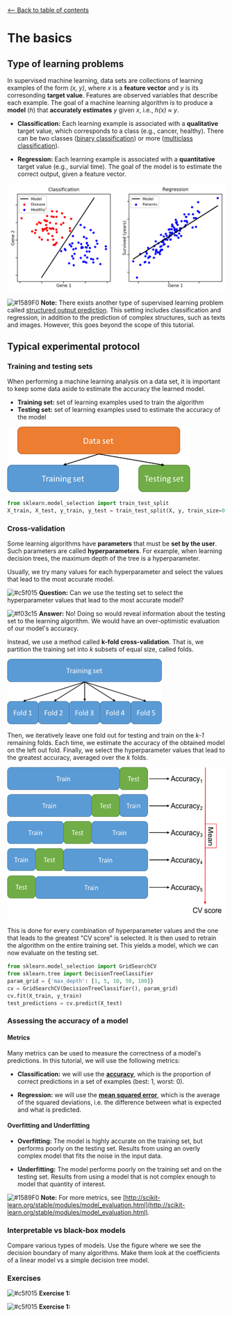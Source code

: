 <a href="../../#table-of-contents"><-- Back to table of contents</a>

# The basics

## Type of learning problems

In supervised machine learning, data sets are collections of learning examples of the form *(x, y)*, where *x* is a **feature vector** and *y* is its corresonding **target value**. Features are observed variables that describe each example. The goal of a machine learning algorithm is to produce a **model** (*h*) that **accurately estimates** *y* given *x*, i.e., *h(x) &asymp; y*.

* **Classification:** Each learning example is associated with a **qualitative** target value, which corresponds to a class (e.g., cancer, healthy). There can be two classes ([binary classification](https://en.wikipedia.org/wiki/Binary_classification)) or more ([multiclass classification](https://en.wikipedia.org/wiki/Multiclass_classification)).

* **Regression:** Each learning example is associated with a **quantitative** target value (e.g., survial time). The goal of the model is to estimate the correct output, given a feature vector.

![Alt text](../../figures/figure.classification.vs.regression.png)

![#1589F0](https://placehold.it/15/1589F0/000000?text=+) **Note:** There exists another type of supervised learning problem called [structured output prediction](https://en.wikipedia.org/wiki/Structured_prediction). This setting includes classification and regression, in addition to the prediction of complex structures, such as texts and images. However, this goes beyond the scope of this tutorial.


## Typical experimental protocol

### Training and testing sets

When performing a machine learning analysis on a data set, it is important to keep some data aside to estimate the accuracy the learned model.

* **Training set:** set of learning examples used to train the algorithm
* **Testing set:** set of learning examples used to estimate the accuracy of the model

<img src="figures/train_test_split.png" height="150" />

```python
from sklearn.model_selection import train_test_split
X_train, X_test, y_train, y_test = train_test_split(X, y, train_size=0.8)
```

### Cross-validation

Some learning algorithms have **parameters** that must be **set by the user**. Such parameters are called **hyperparameters**. For example, when learning decision trees, the maximum depth of the tree is a hyperparameter.

Usually, we try many values for each hyperparameter and select the values that lead to the most accurate model.

![#c5f015](https://placehold.it/15/c5f015/000000?text=+) **Question:** Can we use the testing set to select the hyperparameter values that lead to the most accurate model?

![#f03c15](https://placehold.it/15/f03c15/000000?text=+) **Answer:** No! Doing so would reveal information about the testing set to the learning algorithm. We would have an over-optimistic evaluation of our model's accuracy.

Instead, we use a method called **k-fold cross-validation**. That is, we partition the training set into *k* subsets of equal size, called folds. 

<img src="figures/folds.png" height="150" />

Then, we iteratively leave one fold out for testing and train on the *k-1* remaining folds. Each time, we estimate the accuracy of the obtained model on the left out fold. Finally, we select the hyperparameter values that lead to the greatest accuracy, averaged over the *k* folds. 

<img src="figures/cross_validation.png" height="350" />

This is done for every combination of hyperparameter values and the one that leads to the greatest "CV score" is selected. It is then used to retrain the algorithm on the entire training set. This yields a model, which we can now evaluate on the testing set.

```python
from sklearn.model_selection import GridSearchCV
from sklearn.tree import DecisionTreeClassifier
param_grid = {'max_depth': [1, 5, 10, 50, 100]}
cv = GridSearchCV(DecisionTreeClassifier(), param_grid)
cv.fit(X_train, y_train)
test_predictions = cv.predict(X_test)
```

### Assessing the accuracy of a model

#### Metrics

Many metrics can be used to measure the correctness of a model's predictions. In this tutorial, we will use the following metrics:

* **Classification:** we will use the [**accuracy**](http://scikit-learn.org/stable/modules/model_evaluation.html#accuracy-score), which is the proportion of correct predictions in a set of examples (best: 1, worst: 0).

* **Regression:** we will use the [**mean squared error**](https://en.wikipedia.org/wiki/Mean_squared_error), which is the average of the squared deviations, i.e. the difference between what is expected and what is predicted.




#### Overfitting and Underfitting

* **Overfitting:** The model is highly accurate on the training set, but performs poorly on the testing set. Results from using an overly complex model that fits the noise in the input data.

* **Underfitting:** The model performs poorly on the training set and on the testing set. Results from using a model that is not complex enough to model that quantity of interest.


![#1589F0](https://placehold.it/15/1589F0/000000?text=+) **Note:** For more metrics, see [http://scikit-learn.org/stable/modules/model_evaluation.html](http://scikit-learn.org/stable/modules/model_evaluation.html).


### Interpretable vs black-box models

Compare various types of models. Use the figure where we see the decision boundary of many algorithms. Make them look at the coefficients of a linear model vs a simple decision tree model.


### Exercises

![#c5f015](https://placehold.it/15/c5f015/000000?text=+) **Exercise 1:** 

![#c5f015](https://placehold.it/15/c5f015/000000?text=+) **Exercise 1:** 